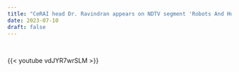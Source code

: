 ```yaml
---
title: "CeRAI head Dr. Ravindran appears on NDTV segment 'Robots And Humans: A Peek Into The Future'"
date: 2023-07-10
draft: false
---
```


<br />

{{< youtube vdJYR7wrSLM >}}
